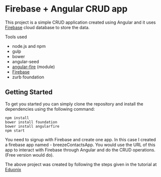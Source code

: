 # Firebase + Angular CRUD app

This project is a simple CRUD application created using Angular and it uses [Firebase](https://www.firebase.com/) cloud database to store the data.

Tools used
- node.js and npm
- gulp
- bower
- angular-seed
- [angular-fire](https://www.firebase.com/docs/web/libraries/angular/) (module)
- [Firebase](https://www.firebase.com/)
- zurb foundation

## Getting Started

To get you started you can simply clone the repository and install the dependencies using the following command:
```
npm install
bower install foundation
bower install angularfire
npm start
```

You need to signup with Firebase and create one app. In this case I created a firebase app named - breezeContactsApp. You would use the URL of this app to interact with Firebase through Angular and do the CRUD operations. (Free version would do).

The above project was created by following the steps given in the tutorial at [Eduonix](https://www.udemy.com/learn-angularjs-development/)
